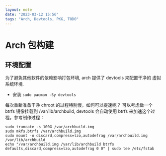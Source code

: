 ```yaml
---
layout: note
date: "2023-03-12 15:56"
tags: "Arch, Devtools, PKG, TODO"
---
```


# Arch 包构建

## 环境配置

为了避免其他软件的依赖影响打包环境, arch 提供了 devtools 来配置干净的
虚拟系统环境.

- 安装 `sudo pacman -Sy devtools`

每次重新准备干净 chroot 的过程特别慢，如何可以提速呢？
可以考虑做一个 btrfs 镜像挂载到 /var/lib/archbuild,
devtools 会自动使用 btrfs 来加速这个过程。参考制作过程：

```shell
sudo truncate -s 100G /var/archbuild.img
sudo mkfs.btrfs /var/archbuild.img
sudo mount -o discard,compress=lzo,autodefrag /var/archbuild.img /var/lib/archbuild
echo "/var/archbuild.img /var/lib/archbuild btrfs defaults,discard,compress=lzo,autodefrag 0 0" | sudo tee /etc/fstab
```
